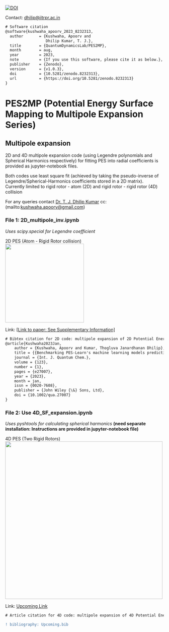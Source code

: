 [![DOI](https://zenodo.org/badge/DOI/10.5281/zenodo.8232313.svg)](https://doi.org/10.5281/zenodo.8232313) <br>

Contact: dhilip@iitrpr.ac.in

```diff
# Software citation
@software{kushwaha_apoorv_2023_8232313,
  author       = {Kushwaha, Apoorv and
                  Dhilip Kumar, T. J.},
  title        = {QuantumDynamicsLab/PES2MP},
  month        = aug,
  year         = 2023,
  note         = {If you use this software, please cite it as below.},
  publisher    = {Zenodo},
  version      = {v1.0.3},
  doi          = {10.5281/zenodo.8232313},
  url          = {https://doi.org/10.5281/zenodo.8232313}
}
```

# PES2MP (Potential Energy Surface Mapping to Multipole Expansion Series)
## Multipole expansion
2D and 4D multipole expansion code (using Legendre polynomials and Spherical Harmonics respectively) 
for fitting PES into radial coefficients is provided as jupyter-notebook files. <br />

Both codes use least square fit (achieved by taking the pseudo-inverse of Legendre/Spherical-Harmonics coefficients stored in a 2D matrix).<br />
Currently limited to rigid rotor - atom (2D) and rigid rotor - rigid rotor (4D) collision

For any queries contact [Dr. T. J. Dhilip Kumar](mailto:dhilip@iitrpr.ac.in) cc: (mailto:kushwaha.apoorv@gmail.com)<br />

### File 1: 2D_multipole_inv.ipynb
_Uses scipy.special for Legendre coefficient_

2D PES (Atom - Rigid Rotor collision)<br />
<img src="https://github.com/apoorv-kushwaha/Multipole/blob/main/jacobi22.png" width="250">

Link: [[Link to paper: See Supplementary Information]](https://doi.org/10.1002/qua.27007) 

```diff 
# Bibtex citation for 2D code: multipole expansion of 2D Potential Energy Surface
@article{Kushwaha2023Jan,
	author = {Kushwaha, Apoorv and Kumar, Thogluva Janardhanan Dhilip},
	title = {{Benchmarking PES-Learn's machine learning models predicting accurate potential energy surface for quantum scattering}},
	journal = {Int. J. Quantum Chem.},
	volume = {123},
	number = {1},
	pages = {e27007},
	year = {2023},
	month = jan,
	issn = {0020-7608},
	publisher = {John Wiley {\&} Sons, Ltd},
	doi = {10.1002/qua.27007}
}
```

### File 2: Use 4D_SF_expansion.ipynb

_Uses pyshtools for calculating spherical harmonics_
**(need separate installation: Instructions are provided in jupyter-notebook file)<br />**

4D PES (Two Rigid Rotors)<br />
<img src="https://github.com/apoorv-kushwaha/Multipole/blob/main/jac_final.png" width="500">

Link: [Upcoming Link]() 

```diff
# Article citation for 4D code: multipole expansion of 4D Potential Energy Surface

! bibliography: Upcoming.bib
```
